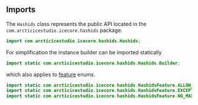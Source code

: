## Imports

The `Hashids` class represents the public API located in the `com.arcticicestudio.icecore.hashids` package.

```java
import com.arcticicestudio.icecore.hashids.Hashids;
```

For simplification the instance builder can be imported statically

```java
import static com.arcticicestudio.icecore.hashids.Hashids.Builder;
```

which also applies to [feature](#features) enums.

```java
import static com.arcticicestudio.icecore.hashids.HashidsFeature.ALLOW_HEXADECIMAL_NUMBER_PREFIX;
import static com.arcticicestudio.icecore.hashids.HashidsFeature.EXCEPTION_HANDLING;
import static com.arcticicestudio.icecore.hashids.HashidsFeature.NO_MAX_INTEROP_NUMBER_SIZE;
```

